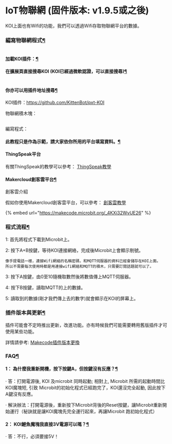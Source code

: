 # IoT物聯網 (固件版本: v1.9.5或之後)

KOI上面也有Wifi的功能，我們可以透過Wifi存取物聯網平台的數據。

### 編寫物聯網程式[¶](broken-reference)

<figure><img src="https://kittenbothk.readthedocs.io/en/latest/_images/mcbanner.png" alt=""><figcaption></figcaption></figure>

#### 加載KOI插件：[¶](broken-reference)

#### 在擴展頁直接搜尋KOI (KOI已經過微軟認證，可以直接搜尋)[¶](broken-reference)

<figure><img src="https://kittenbothk.readthedocs.io/en/latest/_images/koi_search.png" alt=""><figcaption></figcaption></figure>

#### 你亦可以用插件地址搜尋[¶](broken-reference)

KOI插件：https://github.com/KittenBot/pxt-KOI

物聯網積木塊：

<figure><img src="https://kittenbothk.readthedocs.io/en/latest/_images/11.png" alt=""><figcaption></figcaption></figure>

編寫程式：

#### 此教程只是作為示範，請大家依你所用的平台填寫資料。[¶](broken-reference)

#### ThingSpeak平台

有關ThingSpeak的教學可以參考： [ThingSpeak教學](https://kittenbothk.readthedocs.io/en/latest/Wifibrick/MakeCode/MC\_TS.html)

#### Makercloud創客雲平台[¶](broken-reference)

創客雲介紹

假如你使用Makercloud創客雲平台，可以參考： [創客雲教學](https://kittenbothk.readthedocs.io/en/latest/Wifibrick/MakeCode/makercloud.html)

{% embed url="https://makecode.microbit.org/_4KXi32WvUE26" %}

### 程式流程[¶](broken-reference)

1: 首先將程式下載到Microbit上。

2: 按下A+B按鍵，等待KOI連接網絡，完成後Microbit上會顯示剔號。

```
像手提電話一樣，連接Wifi網絡的名稱密碼，和MQTT伺服器的資料已經會儲存在KOI上面。
所以不需要每次使用時都是用連接wifi網絡和MQTT的積木，只需要訂閱話題就可以了。
```

3: 按下A按鍵，由0至10隨機取數然後將數值傳上MQTT伺服器。

4: 按下B按鍵，讀取MQTT的上的數據。

5: 讀取到的數據(剛才我們傳上去的數字)就會顯示在KOI的屏幕上。

### 插件版本與更新[¶](broken-reference)

插件可能會不定時推出更新，改進功能。亦有時候我們可能需要轉用舊版插件才可使用某些功能。

詳情請參考: [Makecode插件版本更換](../../../ge-bian-cheng-ping-tai-jie-shao/makecode/makecodeextupdate.md)

### FAQ[¶](broken-reference)

#### 1： 為什麼我重新開機，按下按鍵A，但按鍵沒有反應？[¶](broken-reference)

· 答：打開電源後, KOI 及microbit 同時起動; 相對上, Microbit 所需的起動時間比KOI魔塊短, 引致 Microbit的初始化程式已經跑完了，KOI還沒完全起動, 因此按下A鍵沒有反應。

· 解決辦法：打開電源後，重新按下Microbit背後的Reset按鍵，讓Microbit重新開始運行（秘訣就是讓KOI魔塊先完全運行起來，再讓Microbit 跑初始化程式）

#### 2： KOI鯉魚魔塊我直接3V電源可以嗎？[¶](broken-reference)

· 答：不行，必須要接5V！
